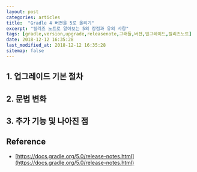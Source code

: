 ```yaml
---
layout: post
categories: articles
title:  "Gradle 4 버젼을 5로 올리기"
excerpt: "릴리즈 노트로 알아보는 5의 장점과 유의 사항"
tags: [gradle,version,upgrade,releasenote,그래들,버젼,업그레이드,릴리즈노트]
date: 2018-12-12 16:35:28
last_modified_at: 2018-12-12 16:35:28
sitemap: false
---
```


## 1. 업그레이드 기본 절차

## 2. 문법 변화

## 3. 추가 기능 및 나아진 점

## Reference

* [https://docs.gradle.org/5.0/release-notes.html](https://docs.gradle.org/5.0/release-notes.html)
